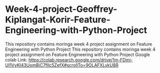 # Week-4-project-Geoffrey-Kiplangat-Korir-Feature-Engineering-with-Python-Project
This repository contains moringa week 4 project assignment on Feature Engineering with Python Project
This repository contains moringa week 4 project assignment on Feature Engineering with Python Project Google colab Link: https://colab.research.google.com/drive/1m-FDmi-UI1VyKI43UomBiC7fllc5ZefX#scrollTo=9OLAFXLykU8R
